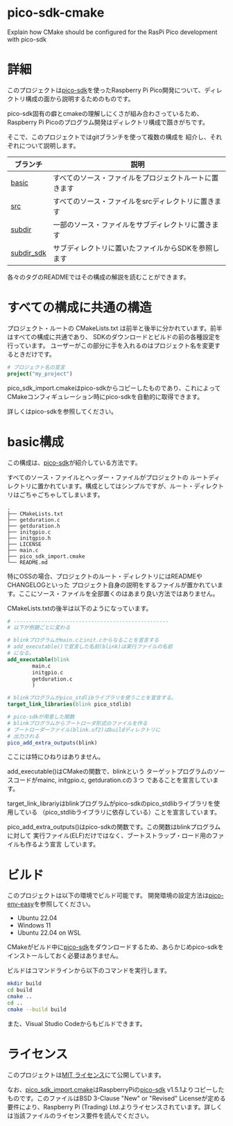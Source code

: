 # pico-sdk-cmake
Explain how CMake should be configured for the RasPi Pico development with pico-sdk

# 詳細

このプロジェクトは[pico-sdk](https://github.com/raspberrypi/pico-sdk)を使ったRaspberry Pi Pico開発について、ディレクトリ構成の面から説明するためのものです。

pico-sdk固有の癖とcmakeの理解しにくさが組み合わさっているため、
Raspberry Pi Picoのプログラム開発はディレクトリ構成で躓きがちです。

そこで、このプロジェクトではgitブランチを使って複数の構成を
紹介し、それぞれについて説明します。

ブランチ           | 説明
-----------|-----------
[basic](https://github.com/suikan4github/pico-sdk-cmake/tree/basic)      | すべてのソース・ファイルをプロジェクトルートに置きます
[src](https://github.com/suikan4github/pico-sdk-cmake/tree/src)        | すべてのソース・ファイルをsrcディレクトリに置きます
[subdir](https://github.com/suikan4github/pico-sdk-cmake/tree/subdir)     | 一部のソース・ファイルをサブディレクトリに置きます
[subdir_sdk](https://github.com/suikan4github/pico-sdk-cmake/tree/subdir_sdk) | サブディレクトリに置いたファイルからSDKを参照します

各々のタグのREADMEではその構成の解説を読むことができます。

# すべての構成に共通の構造


プロジェクト・ルートの CMakeLists.txt は前半と後半に分かれています。前半はすべての構成に共通であり、
SDKのダウンロードとビルドの前の各種設定を行っています。
ユーザーがこの部分に手を入れるのはプロジェクト名を変更するときだけです。

```CMake
# プロジェクト名の宣言
project("my_project")
```

pico_sdk_import.cmakeはpico-sdkからコピーしたものであり、これによって
CMakeコンフィギュレーション時にpico-sdkを自動的に取得できます。

詳しくはpico-sdkを参照してください。


# basic構成
この構成は、[pico-sdk](https://github.com/raspberrypi/pico-sdk)が紹介している方法です。

すべてのソース・ファイルとヘッダー・ファイルがプロジェクトの
ルートディレクトリに置かれています。構成としてはシンプルですが、ルート・ディレクトリはごちゃごちゃしてしまいます。

```
.
├── CMakeLists.txt
├── getduration.c
├── getduration.h
├── initgpio.c
├── initgpio.h
├── LICENSE
├── main.c
├── pico_sdk_import.cmake
└── README.md
```

特にOSSの場合、プロジェクトのルート・ディレクトリにはREADMEやCHANGELOGといった
プロジェクト自身の説明をするファイルが置かれています。ここにソース・ファイルを全部置くのはあまり良い方法ではありません。

CMakeLists.txtの後半は以下のようになっています。
```CMake
# --------------------------------------------------
# 以下が例題ごとに変わる

# blinkプログラムがmain.cとinit.cからなることを宣言する
# add_executable()で宣言した名前(blink)は実行ファイルの名前
# になる。
add_executable(blink
        main.c
        initgpio.c
        getduration.c
        )

# blinkプログラムがpico_stdlibライブラリを使うことを宣言する。
target_link_libraries(blink pico_stdlib)

# pico-sdkが用意した関数
# blinkプログラムからブートローダ形式のファイルを作る
# ブートローダーファイル(blink.uf2)はbuildディレクトリに
# 出力される
pico_add_extra_outputs(blink)
```
ここには特にひねりはありません。


add_executable()はCMakeの関数で、blinkという
ターゲットプログラムのソースコードがmainc, initgpio.c, getduration.cの３つ
であることを宣言しています。

target_link_librariyはblinkプログラムがpico-sdkのpico_stdlibライブラリを使用している
（pico_stdlibライブラリに依存している）ことを宣言しています。

pico_add_extra_outputs()はpico-sdkの関数です。この関数はblinkプログラムに対して
実行ファイル(ELF)だけではなく、ブートストラップ・ロード用のファイルも作るよう宣言
しています。


# ビルド
このプロジェクトは以下の環境でビルド可能です。
開発環境の設定方法は[pico-env-easy](https://github.com/suikan4github/pico-env-easy)を参照してください。

- Ubuntu 22.04
- Windows 11
- Ubuntu 22.04 on WSL

CMakeがビルド中に[pico-sdk](https://github.com/raspberrypi/pico-sdk)をダウンロードするため、あらかじめpico-sdkをインストールしておく必要はありません。


ビルドはコマンドラインから以下のコマンドを実行します。
```bash
mkdir build
cd build
cmake ..
cd ..
cmake --build build
```
また、Visual Studio Codeからもビルドできます。

# ライセンス

このプロジェクトは[MIT ライセンス](LICENSE)にて公開しています。

なお、[pico_sdk_import.cmake](pico_sdk_import.cmake)はRaspberryPiの[pico-sdk](https://github.com/raspberrypi/pico-sdk) v1.5.1よりコピーしたものです。このファイルはBSD 3-Clause "New" or "Revised" Licenseが定める要件により、Raspberry Pi (Trading) Ltd.よりライセンスされています。詳しくは当該ファイルのライセンス要件を読んでください。